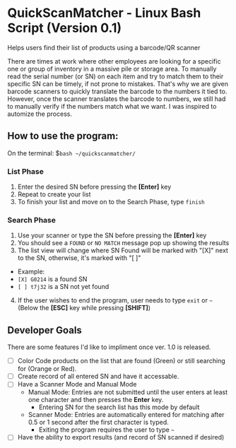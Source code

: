 # QuickScanMatcher - Linux Bash Script (Version 0.1)

Helps users find their list of products using a barcode/QR scanner

There are times at work where other employees are looking for a specific one or group of inventory in a massive pile or storage area. To manually read the serial number (or SN) on each item and try to match them to their specific SN can be timely, if not prone to mistakes. That's why we are given barcode scanners to quickly translate the barcode to the numbers it tied to. However, once the scanner translates the barcode to numbers, we still had to manually verify if the numbers match what we want. I was inspired to automize the process.

## How to use the program:
On the terminal: $`bash ~/quickscanmatcher/`

### List Phase
1. Enter the desired SN before pressing the **[Enter]** key
2. Repeat to create your list
3. To finish your list and move on to the Search Phase, type `finish`

### Search Phase
1. Use your scanner or type the SN before pressing the **[Enter]** key
2. You should see a `FOUND` or `NO MATCH` message pop up showing the results
3. The list view will change where SN Found will be marked with "[X]" next to the SN, otherwise, it's marked with "[ ]"
  - Example:
  - `[X] G0214` is a found SN
  - `[ ] t7j32` is a SN not yet found
4. If the user wishes to end the program, user needs to type `exit` or `~` (Below the **[ESC]** key while pressing **[SHIFT]**)
## Developer Goals
There are some features I'd like to impliment once ver. 1.0 is released.

- [ ] Color Code products on the list that are found (Green) or still searching for (Orange or Red).
- [ ] Create record of all entered SN and have it accessable.
- [ ] Have a Scanner Mode and Manual Mode
  - Manual Mode: Entries are not submitted until the user enters at least one character and then presses the **Enter** key.
    - Entering SN for the search list has this mode by default
  - Scanner Mode: Entries are automatically entered for matching after 0.5 or 1 second after the first character is typed.
    - Exiting the program requires the user to type `~`
- [ ] Have the ability to export results (and record of SN scanned if desired)
